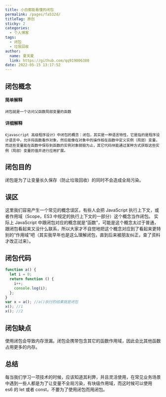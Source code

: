```yaml
---
title: 小白都能看懂的闭包
permalink: /pages/fa532d/
titleTag: 原创
sticky: 2
categories: 
  - 个人博客
tags: 
  - 闭包
  - 垃圾回收
author: 
  name: 夏天夏
  link: https://github.com/qq919006380
date: 2022-05-15 13:17:52
---
```


## 闭包概念

#### 简单解释

`闭包就是一个访问父函数局部变量的函数`

<!-- more -->

#### 详细解释

`《javascript 高级程序设计》中闭包的概念：闭包，其实是一种语言特性，它是指的是程序设计语言中，允许将函数看作对象，然后能像在对象中的操作般在函数中定义实例（局部）变量，而这些变量能在函数中保存到函数的实例对象销毁为止，其它代码块能通过某种方式获取这些实例（局部）变量的值并进行应用扩展。`

## 闭包目的

闭包是为了让变量长久保存（防止垃圾回收）的同时不会造成全局污染。

## 误区

这里我们容易产生一个常见的概念误区，有些人会把 JavaScript 执行上下文，或者作用域（Scope，ES3 中规定的执行上下文的一部分）这个概念当作闭包。
实际上 JavaScript 中跟闭包对应的概念就是“函数”，可能是这个概念太过于普通，跟闭包看起来又没什么联系，所以大家才不自觉地把这个概念对应到了看起来更特别的“作用域”吧（其实我早年也是这么理解闭包，直到后来被朋友纠正，查了资料才改正过来）。

## 闭包代码

```js
function a() {
  let i = 0;
  return function () {
    i++;
    console.log(i);
  };
}
var x = a(); //a()执行的结果就是闭包
x(); //1
x(); //2
```

## 闭包缺点

使用闭包会导致内存泄漏。闭包会携带包含其它的函数作用域，因此会比其他函数占用更多的内存。

## 总结

每当我们学习一项技术的时候，应该知道其利弊，并且灵活使用，在常见业务场景中遇到一些人都是为了让变量不全局污染，有块级作用域，而这时候可以使用 es6 的 let 或者 const，不要为了使用闭包而用闭包。
